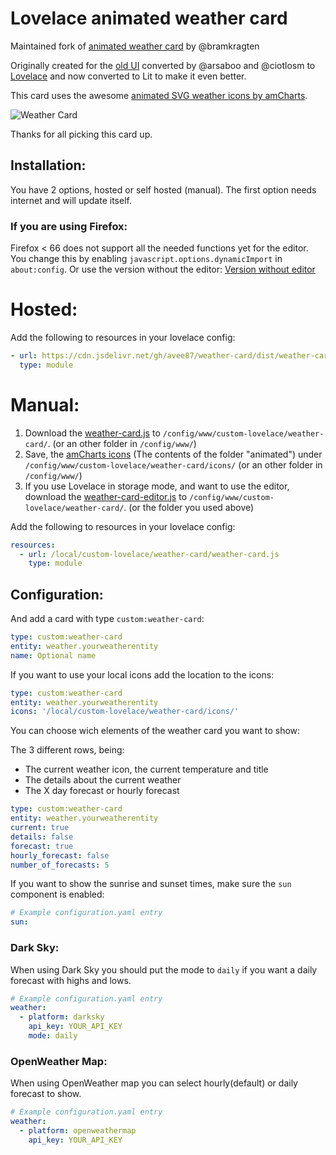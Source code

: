 # Lovelace animated weather card

Maintained fork of [animated weather card](https://github.com/bramkragten/weather-card) by @bramkragten

Originally created for the [old UI](https://community.home-assistant.io/t/custom-ui-weather-state-card-with-a-question/23008) converted by @arsaboo and @ciotlosm to [Lovelace](https://community.home-assistant.io/t/custom-ui-weather-state-card-with-a-question/23008/291) and now converted to Lit to make it even better.

This card uses the awesome [animated SVG weather icons by amCharts](https://www.amcharts.com/free-animated-svg-weather-icons/).

![Weather Card](https://raw.githubusercontent.com/avee87/weather-card/master/weather-card.gif?raw=true)

Thanks for all picking this card up.

## Installation:

You have 2 options, hosted or self hosted (manual). The first option needs internet and will update itself.

### If you are using Firefox:

Firefox < 66 does not support all the needed functions yet for the editor.
You change this by enabling `javascript.options.dynamicImport` in `about:config`.
Or use the version without the editor: [Version without editor](https://raw.githubusercontent.com/bramkragten/custom-ui/58c41ad177b002e149497629a26ea10ccfeebcd0/weather-card/weather-card.js)

# Hosted:

Add the following to resources in your lovelace config:

```yaml
- url: https://cdn.jsdelivr.net/gh/avee87/weather-card/dist/weather-card.min.js
  type: module
```

# Manual:

1. Download the [weather-card.js](https://raw.githubusercontent.com/avee87/weather-card/master/dist/weather-card.js) to `/config/www/custom-lovelace/weather-card/`. (or an other folder in `/config/www/`)
2. Save, the [amCharts icons](https://www.amcharts.com/free-animated-svg-weather-icons/) (The contents of the folder "animated") under `/config/www/custom-lovelace/weather-card/icons/` (or an other folder in `/config/www/`)
3. If you use Lovelace in storage mode, and want to use the editor, download the [weather-card-editor.js](https://raw.githubusercontent.com/avee87/weather-card/master/dist/weather-card-editor.js) to `/config/www/custom-lovelace/weather-card/`. (or the folder you used above)

Add the following to resources in your lovelace config:

```yaml
resources:
  - url: /local/custom-lovelace/weather-card/weather-card.js
    type: module
```

## Configuration:

And add a card with type `custom:weather-card`:

```yaml
type: custom:weather-card
entity: weather.yourweatherentity
name: Optional name
```

If you want to use your local icons add the location to the icons:

```yaml
type: custom:weather-card
entity: weather.yourweatherentity
icons: '/local/custom-lovelace/weather-card/icons/'
```

You can choose wich elements of the weather card you want to show:

The 3 different rows, being:

- The current weather icon, the current temperature and title
- The details about the current weather
- The X day forecast or hourly forecast

```yaml
type: custom:weather-card
entity: weather.yourweatherentity
current: true
details: false
forecast: true
hourly_forecast: false
number_of_forecasts: 5
```

If you want to show the sunrise and sunset times, make sure the `sun` component is enabled:

```yaml
# Example configuration.yaml entry
sun:
```

### Dark Sky:

When using Dark Sky you should put the mode to `daily` if you want a daily forecast with highs and lows.

```yaml
# Example configuration.yaml entry
weather:
  - platform: darksky
    api_key: YOUR_API_KEY
    mode: daily
```

### OpenWeather Map:

When using OpenWeather map you can select hourly(default) or daily forecast to show.

```yaml
# Example configuration.yaml entry
weather:
  - platform: openweathermap
    api_key: YOUR_API_KEY
```
